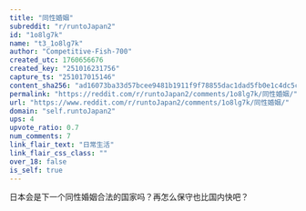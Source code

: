 ```yaml
---
title: "同性婚姻"
subreddit: "r/runtoJapan2"
id: "1o8lg7k"
name: "t3_1o8lg7k"
author: "Competitive-Fish-700"
created_utc: 1760656676
created_key: "251016231756"
capture_ts: "251017015146"
content_sha256: "ad16073ba33d57bcee9481b1911f9f78855dac1dad5fb0e1c4dc5c4396fb6ecc"
permalink: "https://reddit.com/r/runtoJapan2/comments/1o8lg7k/同性婚姻/"
url: "https://www.reddit.com/r/runtoJapan2/comments/1o8lg7k/同性婚姻/"
domain: "self.runtoJapan2"
ups: 4
upvote_ratio: 0.7
num_comments: 7
link_flair_text: "日常生活"
link_flair_css_class: ""
over_18: false
is_self: true
---
```


日本会是下一个同性婚姻合法的国家吗？再怎么保守也比国内快吧？
